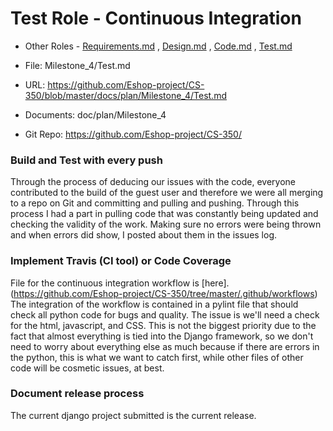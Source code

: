 # Test Role - Continuous Integration

* Other Roles - [Requirements.md](Requirements.md)
, [Design.md](Design.md)
, [Code.md](Code.md)
, [Test.md](Test.md)



* File: Milestone_4/Test.md

* URL: https://github.com/Eshop-project/CS-350/blob/master/docs/plan/Milestone_4/Test.md

* Documents: doc/plan/Milestone_4

* Git Repo: https://github.com/Eshop-project/CS-350/


### Build and Test with every push

Through the process of deducing our issues with the code, everyone contributed to the build of the guest user and therefore we were all merging to a repo on Git and committing and pulling and pushing. Through this process I had a part in pulling code that was constantly being updated and checking the validity of the work. Making sure no errors were being thrown and when errors did show, I posted about them in the issues log.

### Implement Travis (CI tool) or Code Coverage

File for the continuous integration workflow is [here].(https://github.com/Eshop-project/CS-350/tree/master/.github/workflows)
The integration of the workflow is contained in a pylint file that should check all python code for bugs and quality. The issue is we'll need a check for the html, javascript, and CSS. This is not the biggest priority due to the fact that almost everything is tied into the Django framework, so we don't need to worry about everything else as much because if there are errors in the python, this is what we want to catch first, while other files of other code will be cosmetic issues, at best.

### Document release process

The current django project submitted is the current release.
